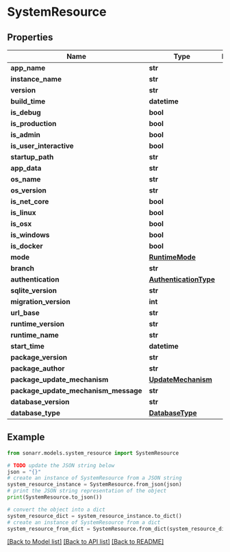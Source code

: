 # SystemResource


## Properties

Name | Type | Description | Notes
------------ | ------------- | ------------- | -------------
**app_name** | **str** |  | [optional] 
**instance_name** | **str** |  | [optional] 
**version** | **str** |  | [optional] 
**build_time** | **datetime** |  | [optional] 
**is_debug** | **bool** |  | [optional] 
**is_production** | **bool** |  | [optional] 
**is_admin** | **bool** |  | [optional] 
**is_user_interactive** | **bool** |  | [optional] 
**startup_path** | **str** |  | [optional] 
**app_data** | **str** |  | [optional] 
**os_name** | **str** |  | [optional] 
**os_version** | **str** |  | [optional] 
**is_net_core** | **bool** |  | [optional] 
**is_linux** | **bool** |  | [optional] 
**is_osx** | **bool** |  | [optional] 
**is_windows** | **bool** |  | [optional] 
**is_docker** | **bool** |  | [optional] 
**mode** | [**RuntimeMode**](RuntimeMode.md) |  | [optional] 
**branch** | **str** |  | [optional] 
**authentication** | [**AuthenticationType**](AuthenticationType.md) |  | [optional] 
**sqlite_version** | **str** |  | [optional] 
**migration_version** | **int** |  | [optional] 
**url_base** | **str** |  | [optional] 
**runtime_version** | **str** |  | [optional] 
**runtime_name** | **str** |  | [optional] 
**start_time** | **datetime** |  | [optional] 
**package_version** | **str** |  | [optional] 
**package_author** | **str** |  | [optional] 
**package_update_mechanism** | [**UpdateMechanism**](UpdateMechanism.md) |  | [optional] 
**package_update_mechanism_message** | **str** |  | [optional] 
**database_version** | **str** |  | [optional] 
**database_type** | [**DatabaseType**](DatabaseType.md) |  | [optional] 

## Example

```python
from sonarr.models.system_resource import SystemResource

# TODO update the JSON string below
json = "{}"
# create an instance of SystemResource from a JSON string
system_resource_instance = SystemResource.from_json(json)
# print the JSON string representation of the object
print(SystemResource.to_json())

# convert the object into a dict
system_resource_dict = system_resource_instance.to_dict()
# create an instance of SystemResource from a dict
system_resource_from_dict = SystemResource.from_dict(system_resource_dict)
```
[[Back to Model list]](../README.md#documentation-for-models) [[Back to API list]](../README.md#documentation-for-api-endpoints) [[Back to README]](../README.md)


